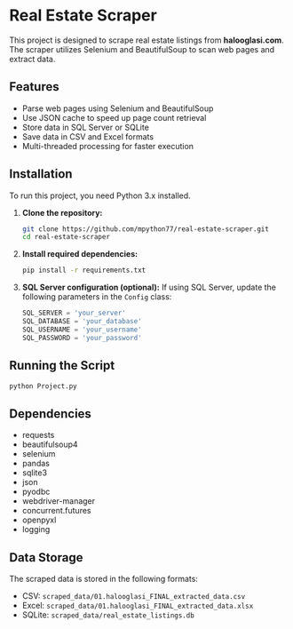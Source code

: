 # Real Estate Scraper

This project is designed to scrape real estate listings from **halooglasi.com**. The scraper utilizes Selenium and BeautifulSoup to scan web pages and extract data.

## Features
- Parse web pages using Selenium and BeautifulSoup
- Use JSON cache to speed up page count retrieval
- Store data in SQL Server or SQLite
- Save data in CSV and Excel formats
- Multi-threaded processing for faster execution

## Installation
To run this project, you need Python 3.x installed.

1. **Clone the repository:**
   ```bash
   git clone https://github.com/mpython77/real-estate-scraper.git
   cd real-estate-scraper
   ```
2. **Install required dependencies:**
   ```bash
   pip install -r requirements.txt
   ```
3. **SQL Server configuration (optional):**
   If using SQL Server, update the following parameters in the `Config` class:
   ```python
   SQL_SERVER = 'your_server'
   SQL_DATABASE = 'your_database'
   SQL_USERNAME = 'your_username'
   SQL_PASSWORD = 'your_password'
   ```

## Running the Script

```bash
python Project.py
```

## Dependencies
- requests
- beautifulsoup4
- selenium
- pandas
- sqlite3
- json
- pyodbc
- webdriver-manager
- concurrent.futures
- openpyxl
- logging

## Data Storage
The scraped data is stored in the following formats:
- CSV: `scraped_data/01.halooglasi_FINAL_extracted_data.csv`
- Excel: `scraped_data/01.halooglasi_FINAL_extracted_data.xlsx`
- SQLite: `scraped_data/real_estate_listings.db`

